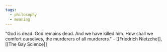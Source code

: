 ```yaml
---
tags:
  - philosophy
  - meaning
---
```

"God is dead. God remains dead. And we have killed him. How shall we comfort ourselves, the murderers of all murderers." - [[Friedrich Nietzche]], [[The Gay Science]]